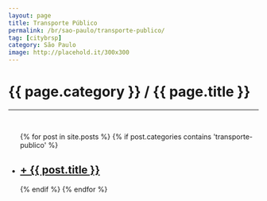 ```yaml
---
layout: page
title: Transporte Público
permalink: /br/sao-paulo/transporte-publico/
tag: [citybrsp]
category: São Paulo
image: http://placehold.it/300x300
---
```


<div class="home">

  <h1 class="page-heading">{{ page.category }} / {{ page.title }}</h1>
  <hr><br>

  <ul class="post-list">
    {% for post in site.posts %}
      {% if post.categories contains 'transporte-publico' %}
      <li>
        <h2>
            <a class="post-link" href="{{ post.url }}">+ {{ post.title }}</a>
        </h2>
      </li>
      {% endif %}
    {% endfor %}
  </ul>
</div>

